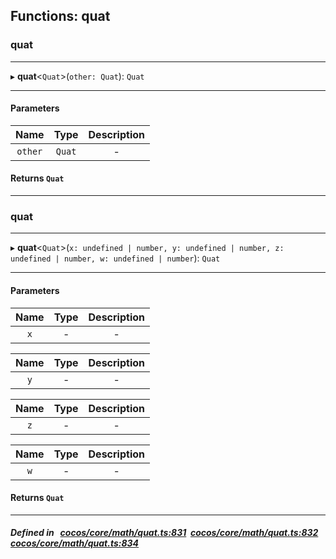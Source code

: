 ## Functions: quat

### quat


___
▸ **quat**<`Quat`\>(`other: Quat`): `Quat`
___


#### Parameters

| Name | Type | Description |
| :------: | :------: | :------: |
| `other` | `Quat` | - |


#### Returns `Quat` 
___

### quat


___
▸ **quat**<`Quat`\>(`x: undefined | number, y: undefined | number, z: undefined | number, w: undefined | number`): `Quat`
___


#### Parameters

| Name | Type | Description |
| :------: | :------: | :------: |
| `x` | - | - |

| Name | Type | Description |
| :------: | :------: | :------: |
| `y` | - | - |

| Name | Type | Description |
| :------: | :------: | :------: |
| `z` | - | - |

| Name | Type | Description |
| :------: | :------: | :------: |
| `w` | - | - |


#### Returns `Quat` 
___


##### Defined in &nbsp;   [cocos/core/math/quat.ts:831](https://github.com/cocos-creator/engine/blob/c7bf6b8a9/cocos/core/math/quat.ts#L831)&nbsp;   [cocos/core/math/quat.ts:832](https://github.com/cocos-creator/engine/blob/c7bf6b8a9/cocos/core/math/quat.ts#L832)&nbsp;   [cocos/core/math/quat.ts:834](https://github.com/cocos-creator/engine/blob/c7bf6b8a9/cocos/core/math/quat.ts#L834)&nbsp;
